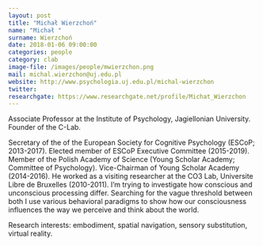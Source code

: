 ```yaml
---
layout: post
title: "Michał Wierzchoń"
name: "Michał "
surname: Wierzchoń
date: 2018-01-06 09:00:00
categories: people
category: clab
image-file: /images/people/mwierzchon.png
mail: michal.wierzchon@uj.edu.pl
website: http://www.psychologia.uj.edu.pl/michal-wierzchon
twitter:
researchgate: https://www.researchgate.net/profile/Michat_Wierzchon
---
```


Associate Professor at the Institute of Psychology, Jagiellonian University. Founder of the C-Lab.

Secretary of the of the European Society for Cognitive Psychology (ESCoP; 2013-2017). Elected member of ESCoP Executive Committee (2015-2019). Member of the Polish Academy of Science (Young Scholar Academy; Committee of Psychology). Vice-Chairman of Young Scholar Academy (2014-2016). He worked as a visiting researcher at the CO3 Lab, Universite Libre de Bruxelles (2010-2011).
I’m trying to investigate how conscious and unconscious processing differ. Searching for the vague threshold between both I use various behavioral paradigms to show how our consciousness influences the way we perceive and think about the world.

Research interests: embodiment, spatial navigation, sensory substitution, virtual reality.
